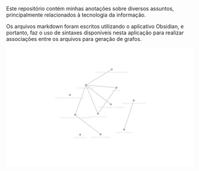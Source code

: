 Este repositório contém minhas anotações sobre diversos assuntos, principalmente relacionados à tecnologia da informação.

Os arquivos markdown foram escritos utilizando o aplicativo Obsidian, e portanto, faz o uso de sintaxes disponíveis nesta aplicação para realizar associações entre os arquivos para geração de grafos.

![[current_graph.png]](Files/current_graph.png)